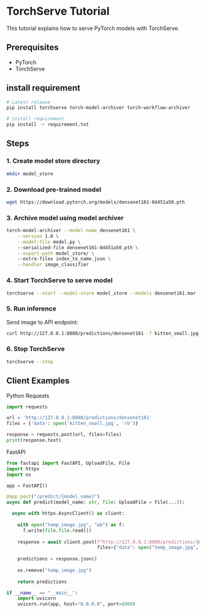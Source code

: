 # TorchServe Tutorial

This tutorial explains how to serve PyTorch models with TorchServe.

## Prerequisites

- PyTorch  
- TorchServe

## install requirement 
```bash
# Latest release
pip install torchserve torch-model-archiver torch-workflow-archiver

# install requirement 
pip install -r requirement.txt
```

## Steps 

### 1. Create model store directory

```bash
mkdir model_store
```

### 2. Download pre-trained model


```bash
wget https://download.pytorch.org/models/densenet161-8d451a50.pth
```

### 3. Archive model using model archiver

```bash
torch-model-archiver --model-name densenet161 \
    --version 1.0 \
    --model-file model.py \  
    --serialized-file densenet161-8d451a50.pth \
    --export-path model_store/ \  
    --extra-files index_to_name.json \
    --handler image_classifier 
 ```
### 4. Start TorchServe to serve model

```bash
torchserve --start --model-store model_store --models densenet161.mar
```
### 5. Run inference
Send image to API endpoint:
```bash
curl http://127.0.0.1:8080/predictions/densenet161 -T kitten_small.jpg
```
### 6. Stop TorchServe
```bash
torchserve --stop
```

## Client Examples
Python Requests

```python
import requests

url = 'http://127.0.0.1:8080/predictions/densenet161'
files = {'data': open('kitten_small.jpg', 'rb')}

response = requests.post(url, files=files) 
print(response.text)
```

FastAPI

```python
from fastapi import FastAPI, UploadFile, File
import httpx  
import os

app = FastAPI()

@app.post("/predict/{model_name}")  
async def predict(model_name: str, file: UploadFile = File(...)):

  async with httpx.AsyncClient() as client:
    
    with open("temp_image.jpg", "wb") as f: 
      f.write(file.file.read())
      
    response = await client.post(f"http://127.0.0.1:8080/predictions/{model_name}",
                                 files={"data": open("temp_image.jpg", "rb")})
    
    predictions = response.json()
    
    os.remove("temp_image.jpg")
    
    return predictions

if __name__ == "__main__":
    import uvicorn
    uvicorn.run(app, host="0.0.0.0", port=8000)
```